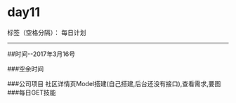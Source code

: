 # day11

标签（空格分隔）： 每日计划

---
##时间--2017年3月16号

###空余时间

###公司项目
社区详情页Model搭建(自己搭建,后台还没有接口),查看需求,要图
###每日GET技能
